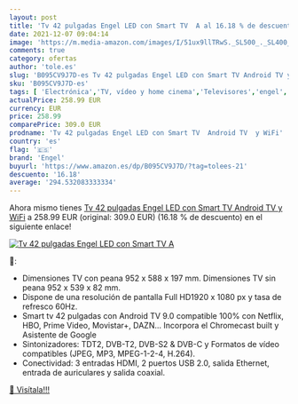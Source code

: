 ```yaml
---
layout: post
title: 'Tv 42 pulgadas Engel LED con Smart TV  A al 16.18 % de descuento'
date: 2021-12-07 09:04:14
image: 'https://m.media-amazon.com/images/I/51ux9llTRwS._SL500_._SL400_.jpg'
comments: true
category: ofertas
author: 'tole.es'
slug: 'B095CV9J7D-es Tv 42 pulgadas Engel LED con Smart TV Android TV y WiFi'
sku: 'B095CV9J7D-es'
tags: [ 'Electrónica','TV, vídeo y home cinema','Televisores','engel','smart','tv', ]
actualPrice: 258.99 EUR
currency: EUR
price: 258.99
comparePrice: 309.0 EUR
prodname: 'Tv 42 pulgadas Engel LED con Smart TV  Android TV  y WiFi'
country: 'es'
flag: '🇪🇸'
brand: 'Engel'
buyurl: 'https://www.amazon.es/dp/B095CV9J7D/?tag=tolees-21'
descuento: '16.18'
average: '294.532083333334'
---
```


Ahora mismo tienes [Tv 42 pulgadas Engel LED con Smart TV  Android TV  y WiFi](https://www.amazon.es/dp/B095CV9J7D/?tag=tolees-21) a 258.99 EUR (original: 309.0 EUR) (16.18 %  de descuento) en el siguiente enlace!

[![Tv 42 pulgadas Engel LED con Smart TV  A](https://m.media-amazon.com/images/I/51ux9llTRwS._SL500_._SL400_.jpg)](https://www.amazon.es/dp/B095CV9J7D/?tag=tolees-21)

🔎:

- Dimensiones TV con peana 952 x 588 x 197 mm. Dimensiones TV sin peana 952 x 539 x 82 mm.
- Dispone de una resolución de pantalla Full HD1920 x 1080 px y tasa de refresco 60Hz.
- Smart tv 42 pulgadas con Android TV 9.0 compatible 100% con Netflix, HBO, Prime Video, Movistar+, DAZN... Incorpora el Chromecast built y Asistente de Google
- Sintonizadores: TDT2, DVB-T2, DVB-S2 & DVB-C y Formatos de vídeo compatibles (JPEG, MP3, MPEG-1-2-4, H.264).
- Conectividad: 3 entradas HDMI, 2 puertos USB 2.0, salida Ethernet, entrada de auriculares y salida coaxial.

[🛒 Visítala!!!](https://www.amazon.es/dp/B095CV9J7D/?tag=tolees-21)
